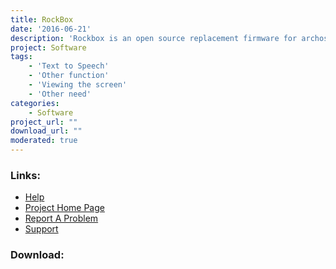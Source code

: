 ```yaml
---
title: RockBox
date: '2016-06-21'
description: 'Rockbox is an open source replacement firmware for archos mp3 players.  The firmware includes many enhancements on the standard version, including audio prompts for files which can be useful for people with problems with their vision.'
project: Software
tags:
    - 'Text to Speech'
    - 'Other function'
    - 'Viewing the screen'
    - 'Other need'
categories:
    - Software
project_url: ""
download_url: ""
moderated: true
---
```



### Links:
- <a href="http://www.rockbox.org/twiki/bin/view/Main/DocsIndex">Help</a>
- <a href="http://www.rockbox.org/">Project Home Page</a>
- <a href="http://www.rockbox.org/tracker/index.php?type=2">Report A Problem</a>
- <a href="http://cool.haxx.se/mailman/listinfo/rockbox">Support</a>

### Download:  